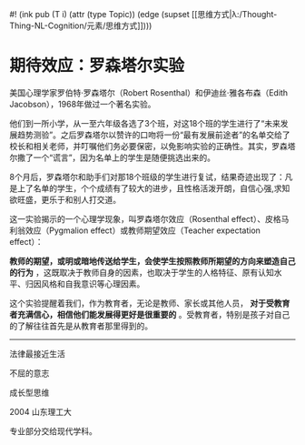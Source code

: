 #! (ink pub (T i) (attr (type Topic)) (edge (supset [[思维方式|λ:/Thought-Thing-NL-Cognition/元素/思维方式]])))


# 期待效应：罗森塔尔实验

美国心理学家罗伯特·罗森塔尔（Robert Rosenthal）和伊迪丝·雅各布森（Edith Jacobson），1968年做过一个著名实验。

他们到一所小学，从一至六年级各选了3个班，对这18个班的学生进行了“未来发展趋势测验”。之后罗森塔尔以赞许的口吻将一份“最有发展前途者”的名单交给了校长和相关老师，并叮嘱他们务必要保密，以免影响实验的正确性。其实，罗森塔尔撒了一个“谎言”，因为名单上的学生是随便挑选出来的。

8个月后，罗森塔尔和助手们对那18个班级的学生进行复试，结果奇迹出现了：凡是上了名单的学生，个个成绩有了较大的进步，且性格活泼开朗，自信心强,求知欲旺盛，更乐于和别人打交道。

这一实验揭示的一个心理学现象，叫罗森塔尔效应（Rosenthal effect）、皮格马利翁效应（Pygmalion effect）或教师期望效应（Teacher expectation effect）：

 **教师的期望，或明或暗地传送给学生，会使学生按照教师所期望的方向来塑造自己的行为** ，这既取决于教师自身的因素，也取决于学生的人格特征、原有认知水平、归因风格和自我意识等心理因素。

这个实验提醒着我们，作为教育者，无论是教师、家长或其他人员， **对于受教育者充满信心，相信他们能发展得更好是很重要的** 。受教育者，特别是孩子对自己的了解往往首先是从教育者那里得到的。

---

法律最接近生活

不屈的意志

成长型思维

2004 山东理工大

专业部分交给现代学科。